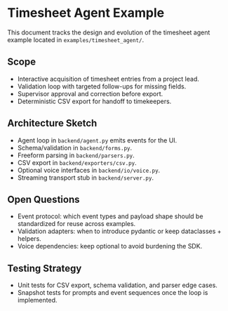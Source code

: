 # Timesheet Agent Example

This document tracks the design and evolution of the timesheet agent example located in `examples/timesheet_agent/`.

## Scope

- Interactive acquisition of timesheet entries from a project lead.
- Validation loop with targeted follow-ups for missing fields.
- Supervisor approval and correction before export.
- Deterministic CSV export for handoff to timekeepers.

## Architecture Sketch

- Agent loop in `backend/agent.py` emits events for the UI.
- Schema/validation in `backend/forms.py`.
- Freeform parsing in `backend/parsers.py`.
- CSV export in `backend/exporters/csv.py`.
- Optional voice interfaces in `backend/io/voice.py`.
- Streaming transport stub in `backend/server.py`.

## Open Questions

- Event protocol: which event types and payload shape should be standardized for reuse across examples.
- Validation adapters: when to introduce pydantic or keep dataclasses + helpers.
- Voice dependencies: keep optional to avoid burdening the SDK.

## Testing Strategy

- Unit tests for CSV export, schema validation, and parser edge cases.
- Snapshot tests for prompts and event sequences once the loop is implemented.


